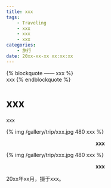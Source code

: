 ```yaml
---
title: xxx
tags:
    - Traveling
    - xxx
    - xxx
    - xxx
categories:
	- 旅行
date: 20xx-xx-xx xx:xx:xx
---
```


{% blockquote —— xxx %}  
xxx
{% endblockquote %} 

<!-- more -->

# xxx

xxx

{% img /gallery/trip/xxx.jpg 480 xxx %}
<p align="center"><b>xxx</b></p>

{% img /gallery/trip/xxx.jpg 480 xxx %}
<p align="center"><b>xxx</b></p>

20xx年xx月，摄于xxx。